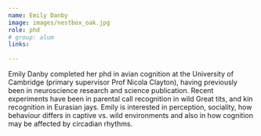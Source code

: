 ```yaml
---
name: Emily Danby
image: images/nestbox_oak.jpg
role: phd
# group: alum
links:
  
---
```


Emily Danby completed her phd in avian cognition at the University of Cambridge (primary supervisor Prof Nicola Clayton), having previously been in neuroscience research and science publication. Recent experiments have been in parental call recognition in wild Great tits, and kin recognition in Eurasian jays. Emily is interested in perception, sociality, how behaviour differs in captive vs. wild environments and also in how cognition may be affected by circadian rhythms. 
